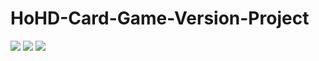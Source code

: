 # HoHD-Card-Game-Version-Project

![](GIF/characters.gif)
![](GIF/combat.gif)
![](GIF/main_menu.gif)

